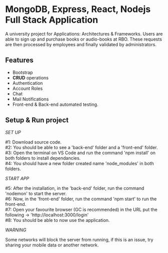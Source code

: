 # MongoDB, Express, React, Nodejs Full Stack Application
A university project for Applications: Architectures & Frameworks. Users are able to sign up and purchase books or audio-books at RBO. These requests are then processed by employees and finally validated by administrators.

## Features

- Bootstrap 
- **CRUD** operations
- Authentication 
- Account Roles  
- Chat 
- Mail Notifications
- Front-end & Back-end automated testing. 

## Setup & Run project

*SET UP*

#1: Download source code.</br>
#2: You should be able to see a 'back-end' folder and a 'front-end' folder.</br>
#3: Open the terminal on VS Code and run the command 'npm install' on both folders to install dependancies.</br>
#4: You should have a new folder created name 'node_modules' in both folders.</br>

*START APP*

#5: After the installation, in the 'back-end' folder, run the command 'nodemon' to start the server.</br>
#6: Now, in the 'front-end' folder, run the command 'npm start' to run the front-end.</br>
#7: Open your favourite browser (GC is recommended) in the URL put the following -> 'http://localhost:3000/login'</br>
#8: You should be able to now use the application.</br>

*WARNING*

Some networks will block the server from running, if this is an issue, try sharing your mobile data or another network.
